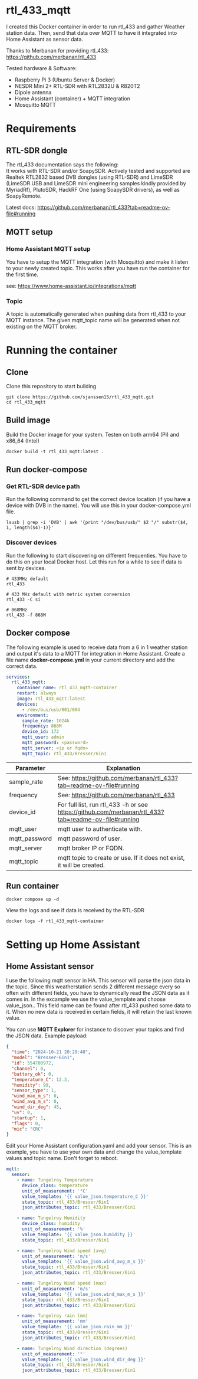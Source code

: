 # rtl_433_mqtt
I created this Docker container in order to run rtl_433 and gather Weather station data. Then, send that data over MQTT to have it integrated into Home Assistant as sensor data.

Thanks to Merbanan for providing rtl_433: https://github.com/merbanan/rtl_433

Tested hardware & Software:
- Raspberry Pi 3 (Ubuntu Server & Docker)
- NESDR Mini 2+ RTL-SDR with RTL2832U & R820T2
- Dipole antenna
- Home Assistant (container) + MQTT integration
- Mosquitto MQTT

# Requirements
## RTL-SDR dongle
The rtl_433 documentation says the following: <br>
It works with RTL-SDR and/or SoapySDR. Actively tested and supported are Realtek RTL2832 based DVB dongles (using RTL-SDR) and LimeSDR (LimeSDR USB and LimeSDR mini engineering samples kindly provided by MyriadRf), PlutoSDR, HackRF One (using SoapySDR drivers), as well as SoapyRemote.

Latest docs: https://github.com/merbanan/rtl_433?tab=readme-ov-file#running

## MQTT setup
### Home Assistant MQTT setup
You have to setup the MQTT integration (with Mosquitto) and make it listen to your newly created topic. This works after you have run the container for the first time.

see: https://www.home-assistant.io/integrations/mqtt

### Topic
A topic is automatically generated when pushing data from rtl_433 to your MQTT instance.
The given mqtt_topic name will be generated when not existing on the MQTT broker.

# Running the container
## Clone
Clone this repository to start building
```Shell
git clone https://github.com/sjanssen15/rtl_433_mqtt.git
cd rtl_433_mqtt
```

## Build image
Build the Docker image for your system. Testen on both arm64 (Pi) and x86_64 (Intel)
```Shell
docker build -t rtl_433_mqtt:latest .
```

## Run docker-compose
### Get RTL-SDR device path
Run the following command to get the correct device location (if you have a device with DVB in the name). You will use this in your docker-compose.yml file.
```
lsusb | grep -i 'DVB' | awk '{print "/dev/bus/usb/" $2 "/" substr($4, 1, length($4)-1)}'
```

### Discover devices
Run the following to start discovering on different frequenties. You have to do this on your local Docker host. Let this run for a while to see if data is sent by devices.
```Shell
# 433MHz default
rtl_433

# 433 MHz default with metric system conversion
rtl_433 -C si

# 868MHz
rtl_433 -f 868M
```

## Docker compose
The following example is used to receive data from a 6 in 1 weather station and output it's data to a MQTT for integration in Home Assistant. Create a file name <b>docker-compose.yml</b> in your current directory and add the correct data.
```yaml
services:
  rtl_433_mqtt:
    container_name: rtl_433_mqtt-container
    restart: always
    image: rtl_433_mqtt:latest
    devices:
      - /dev/bus/usb/001/004
    environment:
      sample_rate: 1024k
      frequency: 868M
      device_id: 172
      mqtt_user: admin
      mqtt_password: <password>
      mqtt_server: <ip or fqdn>
      mqtt_topic: rtl_433/Bresser/6in1
```

| **Parameter** | **Explanation**                                                                                     |
|---------------|-----------------------------------------------------------------------------------------------------|
| sample_rate   | See: https://github.com/merbanan/rtl_433?tab=readme-ov-file#running                                 |
| frequency     | See: https://github.com/merbanan/rtl_433                                                            |
| device_id     | For full list, run rtl_433 -h or see https://github.com/merbanan/rtl_433?tab=readme-ov-file#running |
| mqtt_user     | mqtt user to authenticate with.                                                                     |
| mqtt_password | mqtt password of user.                                                                              |
| mqtt_server   | mqtt broker IP or FQDN.                                                                             |
| mqtt_topic   | mqtt topic to create or use. If it does not exist, it will be created.                               |

## Run container
```
docker compose up -d
```

View the logs and see if data is received by the RTL-SDR
```Shell
docker logs -f rtl_433_mqtt-container
```

# Setting up Home Assistant
## Home Assistant sensor
I use the following mqtt sensor in HA. This sensor will parse the json data in the topic. Since this weatherstation sends 2 different message every so often with different fields, you have to dynamically read the JSON data as it comes in. In the excample we use the value_template and choose value_json.<field>. This field name can be found after rtl_433 pushed some data to it. When no new data is received in certain fields, it will retain the last known value.

You can use <b>MQTT Explorer</b> for instance to discover your topics and find the JSON data. Example payload:
```json
{
  "time": "2024-10-21 20:29:48",
  "model": "Bresser-6in1",
  "id": 554700972,
  "channel": 0,
  "battery_ok": 0,
  "temperature_C": 12.3,
  "humidity": 99,
  "sensor_type": 1,
  "wind_max_m_s": 0,
  "wind_avg_m_s": 0,
  "wind_dir_deg": 45,
  "uv": 0,
  "startup": 1,
  "flags": 0,
  "mic": "CRC"
}
```

Edit your Home Assistant configuration.yaml and add your sensor. This is an example, you have to use your own data and change the value_template values and topic name. Don't forget to reboot.
```yaml
mqtt:
  sensor:
    - name: Tungelroy Temperature
      device_class: temperature
      unit_of_measurement: '°C'
      value_template: '{{ value_json.temperature_C }}'
      state_topic: rtl_433/Bresser/6in1
      json_attributes_topic: rtl_433/Bresser/6in1

    - name: Tungelroy Humidity
      device_class: humidity
      unit_of_measurement: '%'
      value_template: '{{ value_json.humidity }}'
      state_topic: rtl_433/Bresser/6in1

    - name: Tungelroy Wind speed (avg)
      unit_of_measurement: 'm/s'
      value_template: '{{ value_json.wind_avg_m_s }}'
      state_topic: rtl_433/Bresser/6in1
      json_attributes_topic: rtl_433/Bresser/6in1

    - name: Tungelroy Wind speed (max)
      unit_of_measurement: 'm/s'
      value_template: '{{ value_json.wind_max_m_s }}'
      state_topic: rtl_433/Bresser/6in1
      json_attributes_topic: rtl_433/Bresser/6in1

    - name: Tungelroy rain (mm)
      unit_of_measurement: 'mm'
      value_template: '{{ value_json.rain_mm }}'
      state_topic: rtl_433/Bresser/6in1
      json_attributes_topic: rtl_433/Bresser/6in1

    - name: Tungelroy Wind direction (degrees)
      unit_of_measurement: '°'
      value_template: '{{ value_json.wind_dir_deg }}'
      state_topic: rtl_433/Bresser/6in1
      json_attributes_topic: rtl_433/Bresser/6in1
```
